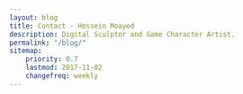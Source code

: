 ```yaml
---
layout: blog
title: Contact - Hossein Moayed
description: Digital Sculptor and Game Character Artist.
permalink: "/blog/"
sitemap:
    priority: 0.7
    lastmod: 2017-11-02
    changefreq: weekly
---
```

